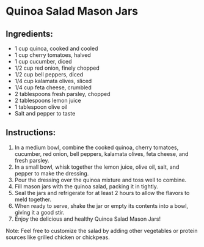 # Quinoa Salad Mason Jars

## Ingredients:
- 1 cup quinoa, cooked and cooled
- 1 cup cherry tomatoes, halved
- 1 cup cucumber, diced
- 1/2 cup red onion, finely chopped
- 1/2 cup bell peppers, diced
- 1/4 cup kalamata olives, sliced
- 1/4 cup feta cheese, crumbled
- 2 tablespoons fresh parsley, chopped
- 2 tablespoons lemon juice
- 1 tablespoon olive oil
- Salt and pepper to taste

## Instructions:
1. In a medium bowl, combine the cooked quinoa, cherry tomatoes, cucumber, red onion, bell peppers, kalamata olives, feta cheese, and fresh parsley.
2. In a small bowl, whisk together the lemon juice, olive oil, salt, and pepper to make the dressing.
3. Pour the dressing over the quinoa mixture and toss well to combine.
4. Fill mason jars with the quinoa salad, packing it in tightly.
5. Seal the jars and refrigerate for at least 2 hours to allow the flavors to meld together.
6. When ready to serve, shake the jar or empty its contents into a bowl, giving it a good stir.
7. Enjoy the delicious and healthy Quinoa Salad Mason Jars!

Note: Feel free to customize the salad by adding other vegetables or protein sources like grilled chicken or chickpeas.